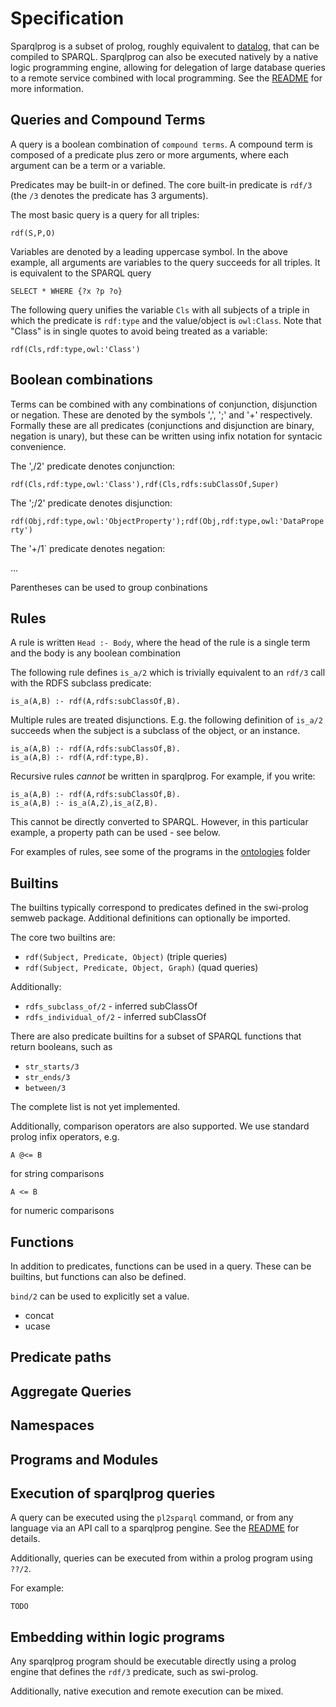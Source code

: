 # Specification

Sparqlprog is a subset of prolog, roughly equivalent to
[datalog](https://en.wikipedia.org/wiki/Datalog), that can be compiled
to SPARQL. Sparqlprog can also be executed natively by a native logic
programming engine, allowing for delegation of large database queries
to a remote service combined with local programming. See the
[README](./README.md) for more information.

## Queries and Compound Terms

A query is a boolean combination of `compound terms`. A compound term
is composed of a predicate plus zero or more arguments, where each
argument can be a term or a variable.

Predicates may be built-in or defined. The core built-in predicate is
`rdf/3` (the `/3` denotes the predicate has 3 arguments).

The most basic query is a query for all triples:

    rdf(S,P,O)

Variables are denoted by a leading uppercase symbol. In the above
example, all arguments are variables to the query succeeds for all
triples. It is equivalent to the SPARQL query

    SELECT * WHERE {?x ?p ?o}

The following query unifies the variable `Cls` with all subjects of a
triple in which the predicate is `rdf:type` and the value/object is
`owl:Class`. Note that "Class" is in single quotes to avoid being
treated as a variable:

    rdf(Cls,rdf:type,owl:'Class')

## Boolean combinations

Terms can be combined with any combinations of conjunction,
disjunction or negation. These are denoted by the symbols ',', ';' and
'\+' respectively. Formally these are all predicates (conjunctions and
disjunction are binary, negation is unary), but these can be written
using infix notation for syntacic convenience.

The ',/2' predicate denotes conjunction:

`rdf(Cls,rdf:type,owl:'Class'),rdf(Cls,rdfs:subClassOf,Super)`

The ';/2' predicate denotes disjunction:

`rdf(Obj,rdf:type,owl:'ObjectProperty');rdf(Obj,rdf:type,owl:'DataProperty')`

The '\+/1` predicate denotes negation:

...

Parentheses can be used to group conbinations

## Rules

A rule is written `Head :- Body`, where the head of the rule is a single term and the body is any boolean combination

The following rule defines `is_a/2` which is trivially equivalent to an `rdf/3` call with the RDFS subclass predicate:

```
is_a(A,B) :- rdf(A,rdfs:subClassOf,B).
```

Multiple rules are treated disjunctions. E.g. the following definition
of `is_a/2` succeeds when the subject is a subclass of the object, or
an instance.

```
is_a(A,B) :- rdf(A,rdfs:subClassOf,B).
is_a(A,B) :- rdf(A,rdf:type,B).
```

Recursive rules *cannot* be written in sparqlprog. For example, if you write:

```
is_a(A,B) :- rdf(A,rdfs:subClassOf,B).
is_a(A,B) :- is_a(A,Z),is_a(Z,B).
```

This cannot be directly converted to SPARQL. However, in this particular example, a property path can be used - see below.

For examples of rules, see some of the programs in the [ontologies](prolog/sparqlprog/ontologies/) folder

## Builtins

The builtins typically correspond to predicates defined in the
swi-prolog semweb package. Additional definitions can optionally be
imported.

The core two builtins are:

 * `rdf(Subject, Predicate, Object)` (triple queries)
 * `rdf(Subject, Predicate, Object, Graph)` (quad queries)

Additionally:

 * `rdfs_subclass_of/2` - inferred subClassOf
 * `rdfs_individual_of/2` - inferred subClassOf

There are also predicate builtins for a subset of SPARQL functions that return booleans, such as

 * `str_starts/3`
 * `str_ends/3`
 * `between/3`

The complete list is not yet implemented.

Additionally, comparison operators are also supported. We use standard prolog infix operators, e.g.

```
A @<= B
```

for string comparisons

```
A <= B
```

for numeric comparisons

## Functions

In addition to predicates, functions can be used in a query. These can be builtins, but functions can also be defined.

`bind/2` can be used to explicitly set a value. 


 * concat
 * ucase

## Predicate paths


## Aggregate Queries

## Namespaces

## Programs and Modules

## Execution of sparqlprog queries

A query can be executed using the `pl2sparql` command, or from any
language via an API call to a sparqlprog pengine. See the
[README](README.md) for details.

Additionally, queries can be executed from within a prolog program using `??/2`.

For example:

```
TODO
```

## Embedding within logic programs

Any sparqlprog program should be executable directly using a prolog
engine that defines the `rdf/3` predicate, such as swi-prolog.

Additionally, native execution and remote execution can be mixed. 










